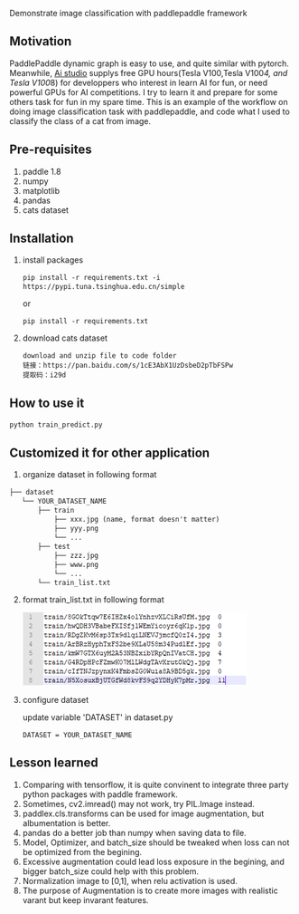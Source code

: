 Demonstrate image classification with paddlepaddle framework

## Motivation
PaddlePaddle dynamic graph is easy to use, and quite similar with pytorch. Meanwhile, [Ai studio](https://ai.baidu.com/) supplys free GPU hours(Tesla V100,Tesla V100*4, and Tesla V100*8) for developpers who interest in learn AI for fun, or need powerful GPUs for AI competitions. I try to learn it and prepare for some others task for fun in my spare time. This is an example of the workflow on doing image classification task with paddlepaddle, and code what I used to classify the class of a cat from image.

## Pre-requisites
1. paddle 1.8
2. numpy
3. matplotlib
4. pandas
5. cats dataset

## Installation
1. install packages
   ```
   pip install -r requirements.txt -i https://pypi.tuna.tsinghua.edu.cn/simple
   ```
   or 
   ```
   pip install -r requirements.txt
   ```

2. download cats dataset
   ```
   download and unzip file to code folder
   链接：https://pan.baidu.com/s/1cE3AbX1UzDsbeD2pTbFSPw 
   提取码：i29d 
   ```

## How to use it

```
python train_predict.py
```

## Customized it for other application
1. organize dataset in following format
```
├── dataset
   └── YOUR_DATASET_NAME
       ├── train
           ├── xxx.jpg (name, format doesn't matter)
           ├── yyy.png
           └── ...
       ├── test
           ├── zzz.jpg
           ├── www.png
           └── ...
       └── train_list.txt
```
2. format train_list.txt in following format
   
   ![image](train_list.PNG)

3. configure dataset

   update variable 'DATASET' in dataset.py
   ```
   DATASET = YOUR_DATASET_NAME
   ```
## Lesson learned

1. Comparing with tensorflow, it is quite convinent to integrate three party python packages with paddle framework.
2. Sometimes, cv2.imread() may not work, try PIL.Image instead.
3. paddlex.cls.transforms can be used for image augmentation, but albumentation is better.
4. pandas do a better job than numpy when saving data to file.
5. Model, Optimizer, and batch_size should be tweaked when loss can not be optimized from the begining.
6. Excessive augmentation could lead loss exposure in the begining, and bigger batch_size could help with this problem.
7. Normalization image to [0,1], when relu activation is used.
8. The purpose of Augmentation is to create more images with realistic varant but keep invarant features.